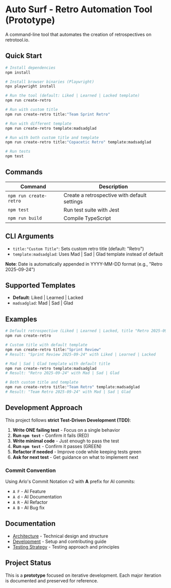 # Auto Surf - Retro Automation Tool (Prototype)

A command-line tool that automates the creation of retrospectives on retrotool.io.

## Quick Start

```bash
# Install dependencies
npm install

# Install browser binaries (Playwright)
npx playwright install

# Run the tool (default: Liked | Learned | Lacked template)
npm run create-retro

# Run with custom title
npm run create-retro title:"Team Sprint Retro"

# Run with different template
npm run create-retro template:madsadglad

# Run with both custom title and template
npm run create-retro title:"Copacetic Retro" template:madsadglad

# Run tests
npm test
```

## Commands

| Command | Description |
|---------|-------------|
| `npm run create-retro` | Create a retrospective with default settings |
| `npm test` | Run test suite with Jest |
| `npm run build` | Compile TypeScript |

## CLI Arguments

- `title:"Custom Title"`: Sets custom retro title (default: "Retro")
- `template:madsadglad`: Uses Mad | Sad | Glad template instead of default

**Note**: Date is automatically appended in YYYY-MM-DD format (e.g., "Retro 2025-09-24")

## Supported Templates

- **Default**: Liked | Learned | Lacked
- `madsadglad`: Mad | Sad | Glad

## Examples

```bash
# Default retrospective (Liked | Learned | Lacked, title "Retro 2025-09-24")
npm run create-retro

# Custom title with default template
npm run create-retro title:"Sprint Review"
# Result: "Sprint Review 2025-09-24" with Liked | Learned | Lacked

# Mad | Sad | Glad template with default title
npm run create-retro template:madsadglad  
# Result: "Retro 2025-09-24" with Mad | Sad | Glad

# Both custom title and template
npm run create-retro title:"Team Retro" template:madsadglad
# Result: "Team Retro 2025-09-24" with Mad | Sad | Glad
```

## Development Approach

This project follows **strict Test-Driven Development (TDD)**:

1. **Write ONE failing test** - Focus on a single behavior
2. **Run `npm test`** - Confirm it fails (RED)
3. **Write minimal code** - Just enough to pass the test
4. **Run `npm test`** - Confirm it passes (GREEN)
5. **Refactor if needed** - Improve code while keeping tests green
6. **Ask for next test** - Get guidance on what to implement next

### Commit Convention
Using Arlo's Commit Notation v2 with **A** prefix for AI commits:
- `A F` - AI Feature
- `A d` - AI Documentation
- `A R` - AI Refactor
- `A B` - AI Bug fix

## Documentation

- [Architecture](./docs/ARCHITECTURE.md) - Technical design and structure
- [Development](./docs/DEVELOPMENT.md) - Setup and contributing guide
- [Testing Strategy](./docs/TESTING.md) - Testing approach and principles

## Project Status

This is a **prototype** focused on iterative development. Each major iteration is documented and preserved for reference.


